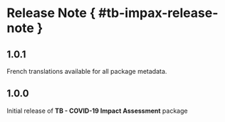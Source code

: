 # Release Note { #tb-impax-release-note }

## 1.0.1

French translations available for all package metadata.

## 1.0.0

Initial release of **TB - COVID-19 Impact Assessment** package
